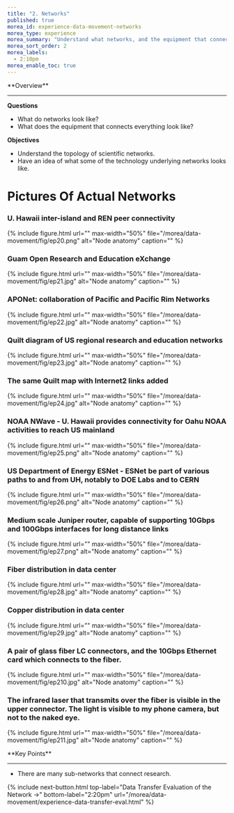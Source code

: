 ```yaml
---
title: "2. Networks"
published: true
morea_id: experience-data-movement-networks
morea_type: experience
morea_summary: "Understand what networks, and the equipment that connects everything, look like."
morea_sort_order: 2
morea_labels:
  - 2:10pm 
morea_enable_toc: true
---
```


<div class="alert alert-success mt-3" role="alert" markdown="1">
<i class="fa-solid fa-globe fa-xl"></i> **Overview**
<hr/>
  
**Questions**
* What do networks look like?
* What does the equipment that connects everything look like?  
 
**Objectives**
* Understand the topology of scientific networks.
* Have an idea of what some of the technology underlying networks looks like. 
 

</div>

# Pictures Of Actual Networks


### U. Hawaii inter-island and REN peer connectivity
{% include figure.html url="" max-width="50%" file="/morea/data-movement/fig/ep20.png" alt="Node anatomy" caption="" %}

### Guam Open Research and Education eXchange
{% include figure.html url="" max-width="50%" file="/morea/data-movement/fig/ep21.jpg" alt="Node anatomy" caption="" %}

### APONet: collaboration of Pacific and Pacific Rim Networks
{% include figure.html url="" max-width="50%" file="/morea/data-movement/fig/ep22.jpg" alt="Node anatomy" caption="" %}

### Quilt diagram of US regional research and education networks
{% include figure.html url="" max-width="50%" file="/morea/data-movement/fig/ep23.jpg" alt="Node anatomy" caption="" %}

### The same Quilt map with Internet2 links added
{% include figure.html url="" max-width="50%" file="/morea/data-movement/fig/ep24.jpg" alt="Node anatomy" caption="" %}

### NOAA NWave - U. Hawaii provides connectivity for Oahu NOAA activities to reach US mainland
{% include figure.html url="" max-width="50%" file="/morea/data-movement/fig/ep25.png" alt="Node anatomy" caption="" %}

### US Department of Energy ESNet - ESNet be part of various paths to and from UH, notably to DOE Labs and to CERN
{% include figure.html url="" max-width="50%" file="/morea/data-movement/fig/ep26.png" alt="Node anatomy" caption="" %}

### Medium scale Juniper router, capable of supporting 10Gbps and 100Gbps interfaces for long distance links
{% include figure.html url="" max-width="50%" file="/morea/data-movement/fig/ep27.png" alt="Node anatomy" caption="" %}

### Fiber distribution in data center
{% include figure.html url="" max-width="50%" file="/morea/data-movement/fig/ep28.jpg" alt="Node anatomy" caption="" %}

### Copper distribution in data center
{% include figure.html url="" max-width="50%" file="/morea/data-movement/fig/ep29.jpg" alt="Node anatomy" caption="" %}

### A pair of glass fiber LC connectors, and the 10Gbps Ethernet card which connects to the fiber.
{% include figure.html url="" max-width="50%" file="/morea/data-movement/fig/ep210.jpg" alt="Node anatomy" caption="" %}

### The infrared laser that transmits over the fiber is visible in the upper connector. The light is visible to my phone camera, but not to the naked eye.
{% include figure.html url="" max-width="50%" file="/morea/data-movement/fig/ep211.jpg" alt="Node anatomy" caption="" %}

<div class="alert alert-success mt-3" role="alert" markdown="1">
<i class="fa-solid fa-globe fa-xl"></i> **Key Points**
<hr/>

  * There are many sub-networks that connect research. 

</div>

{% include next-button.html
  top-label="Data Transfer Evaluation of the Network ->"
  bottom-label="2:20pm"
  url="/morea/data-movement/experience-data-transfer-eval.html" %}